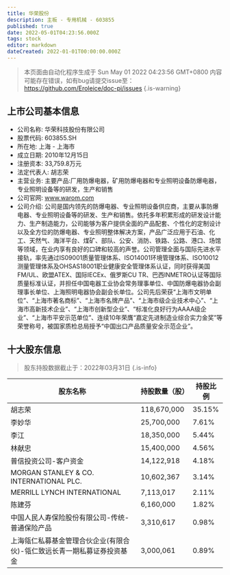 ```yaml
---
title: 华荣股份
description: 主板 - 专用机械 - 603855
published: true
date: 2022-05-01T04:23:56.000Z
tags: stock
editor: markdown
dateCreated: 2022-01-01T00:00:00.000Z
---
```


> 本页面由自动化程序生成于 Sun May 01 2022 04:23:56 GMT+0800
> 内容可能存在错误，如有bug请提交issue至：https://github.com/Eroleice/doc-pi/issues
{.is-warning}

## 上市公司基本信息
- 公司名称: 华荣科技股份有限公司
- 股票代码: 603855.SH
- 所在地: 上海 - 上海市
- 成立日期: 2010年12月15日
- 注册资本: 33,759.8万元
- 法定代表人: 胡志荣
- 主营业务: 主要产品:厂用防爆电器，矿用防爆电器和专业照明设备防爆电器，专业照明设备等的研发，生产和销售
- 公司官网: www.warom.com
- 公司介绍: 公司是国内领先的防爆电器、专业照明设备供应商，主要从事防爆电器、专业照明设备等的研发、生产和销售。依托多年积累形成的研发设计能力、生产制造能力，公司能够为客户提供全面的产品配套、个性化的定制设计以及全方位的防爆电器、专业照明整体解决方案，产品广泛应用于石油、化工、天然气、海洋平台、煤矿、部队、公安、消防、铁路、公路、港口、场馆等领域，在业内享有良好的口碑和较高的声誉。公司管理全面与国际先进水平接轨，率先通过IS09001质量管理体系、ISO14001环境管理体系、ISO10012测量管理体系及OHSAS18001职业健康安全管理体系认证，同时获得美国FM/UL、欧盟ATEX、国际IECEx、俄罗斯CU TR、巴西INMETRO认证等国际质量标准认证，并担任中国电器工业协会常务理事单位、中国防爆电器协会副理事长单位、上海照明电器协会副会长单位。公司先后荣获“上海市文明单位”、“上海市著名商标”、“上海市名牌产品”、“上海市级企业技术中心”、“上海市高新技术企业”、“上海市创新型企业”、“标准化良好行为AAAA级企业”、“上海市平安示范单位”、连续10年荣膺“嘉定先进制造业综合实力金奖”等荣誉称号，被国家质检总局授予“中国出口产品质量安全示范企业”。


## 十大股东信息
> 股东持股数据截止于：2022年03月31日
{.is-info}

| 股东名称 | 持股数量（股） | 持股比例 |
| --- | --- | --- |
| 胡志荣 | 118,670,000 | 35.15% |
| 李妙华 | 25,700,000 | 7.61% |
| 李江 | 18,350,000 | 5.44% |
| 林献忠 | 15,400,000 | 4.56% |
| 普信投资公司-客户资金 | 14,122,918 | 4.18% |
| MORGAN STANLEY & CO. INTERNATIONAL PLC. | 10,602,367 | 3.14% |
| MERRILL LYNCH INTERNATIONAL | 7,113,017 | 2.11% |
| 陈建芬 | 6,160,000 | 1.82% |
| 中国人民人寿保险股份有限公司-传统-普通保险产品 | 3,310,617 | 0.98% |
| 上海瓴仁私募基金管理合伙企业(有限合伙)-瓴仁致远长青一期私募证券投资基金 | 3,000,061 | 0.89% |





